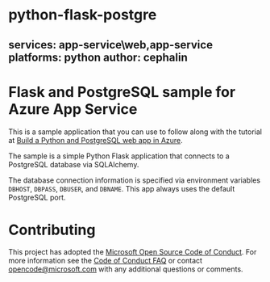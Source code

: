 
# python-flask-postgre

services: app-service\web,app-service
platforms: python
author: cephalin
---

# Flask and PostgreSQL sample for Azure App Service

This is a sample application that you can use to follow along with the tutorial at 
[Build a Python and PostgreSQL web app in Azure](https://docs.microsoft.com/azure/app-service/app-service-web-tutorial-python-postgresql). 

The sample is a simple Python Flask application that connects to a PostgreSQL database via SQLAlchemy.

The database connection information is specified via environment variables `DBHOST`, `DBPASS`, `DBUSER`, and `DBNAME`. This app always uses the default PostgreSQL port.

# Contributing

This project has adopted the [Microsoft Open Source Code of Conduct](https://opensource.microsoft.com/codeofconduct/). For more information see the [Code of Conduct FAQ](https://opensource.microsoft.com/codeofconduct/faq/) or contact [opencode@microsoft.com](mailto:opencode@microsoft.com) with any additional questions or comments.

